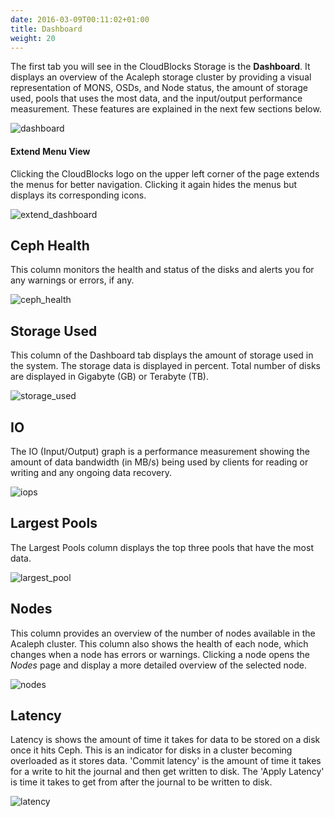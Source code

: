 ```yaml
---
date: 2016-03-09T00:11:02+01:00
title: Dashboard
weight: 20
---
```


The first tab you will see in the CloudBlocks Storage is the **Dashboard**. It displays an overview of the Acaleph storage cluster by providing a visual representation of MONS, OSDs, and Node status, the amount of storage used, pools that uses the most data, and the input/output performance measurement. These features are explained in the next few sections below.

![dashboard](/assets/images/dashboard.png)

#### Extend Menu View

Clicking the CloudBlocks logo on the upper left corner of the page extends the menus for better navigation. Clicking it again hides the menus but displays its corresponding icons.

![extend_dashboard](/assets/images/extend_dashboard.png)

## Ceph Health

This column monitors the health and status of the disks and alerts you for any warnings or errors, if any.

![ceph_health](/assets/images/ceph_health.png)

## Storage Used

This column of the Dashboard tab displays the amount of storage used in the system. The storage data is displayed in percent. Total number of disks are displayed in Gigabyte (GB) or Terabyte (TB).

![storage_used](/assets/images/storage_used.png)

## IO

The IO (Input/Output) graph is a performance measurement showing the amount of data bandwidth (in MB/s) being used by clients for reading or writing and any ongoing data recovery.

![iops](/assets/images/iops.png)

## Largest Pools

The Largest Pools column displays the top three pools that have the most data.

![largest_pool](/assets/images/largest_pool.png)

## Nodes

This column provides an overview of the number of nodes available in the Acaleph cluster. This column also shows the health of each node, which changes when a node has errors or warnings. Clicking a node opens the *Nodes* page and display a more detailed overview of the selected node.

![nodes](/assets/images/nodes.png)

## Latency

Latency is shows the amount of time it takes for data to be stored on a disk once it hits Ceph. This is an indicator for disks in a cluster becoming overloaded as it stores data. 'Commit latency' is the amount of time it takes for a write to hit the journal and then get written to disk. The 'Apply Latency' is time it takes to get from after the journal to be written to disk.

![latency](/assets/images/latency.png)

